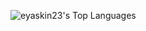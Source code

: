 ![eyaskin23's Top Languages](https://github-readme-stats.vercel.app/api/top-langs/?username=eyaskin23&theme=vue-dark&show_icons=true&hide_border=true&layout=compact)
